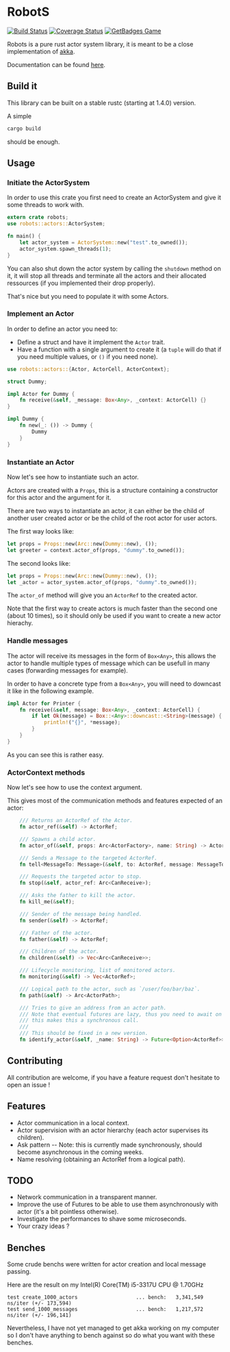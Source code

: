# RobotS

[![Build Status](https://travis-ci.org/gamazeps/RobotS.svg?branch=travis__test)](https://travis-ci.org/gamazeps/RobotS)
[![Coverage Status](https://coveralls.io/repos/gamazeps/RobotS/badge.svg?branch=master&service=github)](https://coveralls.io/github/gamazeps/RobotS?branch=master)
[![GetBadges Game](https://gamazeps-robots.getbadges.io/shield/company/gamazeps-robots)](https://gamazeps-robots.getbadges.io/?ref=shield-game)

Robots is a pure rust actor system library, it is meant to be a close implementation of [akka](http://akka.io).

Documentation can be found [here](http://gamazeps.github.io/RobotS/).

## Build it

This library can be built on a stable rustc (starting at 1.4.0) version.

A simple
```bash
cargo build
```
should be enough.

## Usage

### Initiate the ActorSystem

In order to use this crate you first need to create an ActorSystem and give it some threads to work
with.

```rust
extern crate robots;
use robots::actors::ActorSystem;

fn main() {
    let actor_system = ActorSystem::new("test".to_owned());
    actor_system.spawn_threads(1);
}
```

You can also shut down the actor system by calling the `shutdown` method on it, it will  stop all
threads and terminate all the actors and their allocated ressources (if you implemented their drop
properly).

That's nice but you need to populate it with some Actors.

### Implement an Actor

In order to define an actor you need to:

  * Define a struct and have it implement the `Actor` trait.
  * Have a function with a single argument to create it (a `tuple` will do that if you need multiple
    values, or `()` if you need none).

```rust
use robots::actors::{Actor, ActorCell, ActorContext};

struct Dummy;

impl Actor for Dummy {
    fn receive(&self, _message: Box<Any>, _context: ActorCell) {}
}

impl Dummy {
    fn new(_: ()) -> Dummy {
        Dummy
    }
}
```

### Instantiate an Actor

Now let's see how to instantiate such an actor.

Actors are created with a `Props`, this is a structure containing a constructor for this actor and
the argument for it.

There are two ways to instantiate an actor, it can either be the child of another user created actor
or be the child of the root actor for user actors.

The first way looks like:

```rust
let props = Props::new(Arc::new(Dummy::new), ());
let greeter = context.actor_of(props, "dummy".to_owned());
```

The second looks like:

```rust
let props = Props::new(Arc::new(Dummy::new), ());
let _actor = actor_system.actor_of(props, "dummy".to_owned());
```

The `actor_of` method will give you an `ActorRef` to the created actor.

Note that the first way to create actors is much faster than the second one (about 10 times), so it
should only be used if you want to create a new actor hierachy.

### Handle messages

The actor will receive its messages in the form of `Box<Any>`, this allows the actor to handle
multiple types of message which can be usefull in many cases (forwarding messages for example).

In order to have a concrete type from a `Box<Any>`, you will need to downcast it like in the
following example.

```rust
impl Actor for Printer {
    fn receive(&self, message: Box<Any>, _context: ActorCell) {
        if let Ok(message) = Box::<Any>::downcast::<String>(message) {
            println!("{}", *message);
        }
    }
}
```

As you can see this is rather easy.

### ActorContext methods

Now let's see how to use the context argument.

This gives most of the communication methods and features expected of an actor:

```rust
    /// Returns an ActorRef of the Actor.
    fn actor_ref(&self) -> ActorRef;

    /// Spawns a child actor.
    fn actor_of(&self, props: Arc<ActorFactory>, name: String) -> ActorRef;

    /// Sends a Message to the targeted ActorRef.
    fn tell<MessageTo: Message>(&self, to: ActorRef, message: MessageTo);

    /// Requests the targeted actor to stop.
    fn stop(&self, actor_ref: Arc<CanReceive>);

    /// Asks the father to kill the actor.
    fn kill_me(&self);

    /// Sender of the message being handled.
    fn sender(&self) -> ActorRef;

    /// Father of the actor.
    fn father(&self) -> ActorRef;

    /// Children of the actor.
    fn children(&self) -> Vec<Arc<CanReceive>>;

    /// Lifecycle monitoring, list of monitored actors.
    fn monitoring(&self) -> Vec<ActorRef>;

    /// Logical path to the actor, such as `/user/foo/bar/baz`.
    fn path(&self) -> Arc<ActorPath>;

    /// Tries to give an address from an actor path.
    /// Note that eventual futures are lazy, thus you need to await on the future at dome point,
    /// this makes this a synchronous call.
    ///
    /// This should be fixed in a new version.
    fn identify_actor(&self, _name: String) -> Future<Option<ActorRef>>, &'static str>;
```

## Contributing

All contribution are welcome, if you have a feature request don't hesitate to open an issue !

## Features

  * Actor communication in a local context.
  * Actor supervision with an actor hierarchy (each actor supervises its children).
  * Ask pattern -- Note: this is currently made synchronously, should become asynchronous in the
    coming weeks.
  * Name resolving (obtaining an ActorRef from a logical path).

## TODO

  * Network communication in a transparent manner.
  * Improve the use of Futures to be able to use them asynchronously with actor (it's a bit
    pointless otherwise).
  * Investigate the performances to shave some microseconds.
  * Your crazy ideas ?

## Benches

Some crude benchs were written for actor creation and local message passing.

Here are the result on my Intel(R) Core(TM) i5-3317U CPU @ 1.70GHz

```
test create_1000_actors                   ... bench:   3,341,549 ns/iter (+/- 173,594)
test send_1000_messages                   ... bench:   1,217,572 ns/iter (+/- 196,141)
```

Nevertheless, I have not yet managed to get akka working on my computer so I don't have anything to
bench against so do what you want with these benches.
